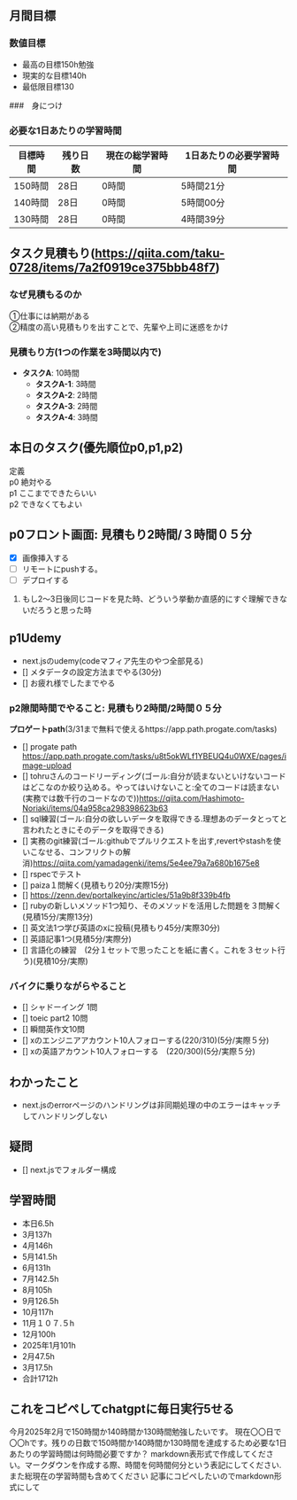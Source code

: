 
## 月間目標
### 数値目標
- 最高の目標150h勉強
- 現実的な目標140h
- 最低限目標130

###　身につけ


### 必要な1日あたりの学習時間

| 目標時間 | 残り日数 | 現在の総学習時間 | 1日あたりの必要学習時間 |
|----------|----------|------------------|--------------------------|
| 150時間  | 28日     | 0時間            | 5時間21分                |
| 140時間  | 28日     | 0時間            | 5時間00分                |
| 130時間  | 28日     | 0時間            | 4時間39分                |



## タスク見積もり(https://qiita.com/taku-0728/items/7a2f0919ce375bbb48f7)
### なぜ見積もるのか   
①仕事には納期がある  
②精度の高い見積もりを出すことで、先輩や上司に迷惑をかけ

### 見積もり方(1つの作業を3時間以内で)
- **タスクA**: 10時間
  - **タスクA-1**: 3時間
  - **タスクA-2**: 2時間
  - **タスクA-3**: 2時間
  - **タスクA-4**: 3時間


## 本日のタスク(優先順位p0,p1,p2)
定義   
p0 絶対やる   
p1 ここまでできたらいい   
p2 できなくてもよい  


## **p0フロント画面**: 見積もり2時間/３時間０５分
- [x] 画像挿入する
- [ ] リモートにpushする。
- [ ] デプロイする

1. もし2〜3日後同じコードを見た時、どういう挙動か直感的にすぐ理解できないだろうと思った時




## **p1Udemy**
- next.jsのudemy(codeマフィア先生のやつ全部見る)
- [] メタデータの設定方法までやる(30分)
- [] お疲れ様でしたまでやる

### **p2隙間時間でやること**: 見積もり2時間/2時間０５分
**プロゲートpath**(3/31まで無料で使えるhttps://app.path.progate.com/tasks)

  - [] progate path https://app.path.progate.com/tasks/u8t5okWLf1YBEUQ4u0WXE/pages/image-upload
  - [] tohruさんのコードリーディング(ゴール:自分が読まないといけないコードはどこなのか絞り込める。やってはいけないこと:全てのコードは読まない(実務では数千行のコードなので))https://qiita.com/Hashimoto-Noriaki/items/04a958ca298398623b63
  - [] sql練習(ゴール:自分の欲しいデータを取得できる.理想あのデータとってと言われたときにそのデータを取得できる)
  - [] 実務のgit練習(ゴール:githubでプルリクエストを出す,revertやstashを使いこなせる、コンフリクトの解消)https://qiita.com/yamadagenki/items/5e4ee79a7a680b1675e8
  - [] rspecでテスト
  - [] paiza１問解く(見積もり20分/実際15分)
  - [] https://zenn.dev/portalkeyinc/articles/51a9b8f339b4fb
  - [] rubyの新しいメソッド1つ知り、そのメソッドを活用した問題を３問解く(見積15分/実際13分)
  - [] 英文法1つ学び英語のxに投稿(見積もり45分/実際30分)
  - [] 英語記事1つ(見積5分/実際分)
  - [] 言語化の練習　(2分１セットで思ったことを紙に書く。これを３セット行う)(見積10分/実際)

### バイクに乗りながらやること
- [] シャドーイング 1問
- [] toeic part2 10問
- [] 瞬間英作文10問
- [] xのエンジニアアカウント10人フォローする(220/310)(5分/実際５分)
- [] xの英語アカウント10人フォローする　(220/300)(5分/実際５分)


## わかったこと
- next.jsのerrorページのハンドリングは非同期処理の中のエラーはキャッチしてハンドリングしない
## 疑問
- [] next.jsでフォルダー構成


## 学習時間
 - 本日6.5h
  - 3月137h
  - 4月146h
  - 5月141.5h
  - 6月131h
  - 7月142.5h
  - 8月105h
  - 9月126.5h
  - 10月117h
  - 11月１０７.５h
  - 12月100h
  - 2025年1月101h
  - 2月47.5h
  - 3月17.5h
  - 合計1712h

 ## これをコピペしてchatgptに毎日実行5せる
今月2025年2月で150時間か140時間か130時間勉強したいです。
現在〇〇日で〇〇hです。残りの日数で150時間か140時間か130時間を達成するため必要な1日あたりの学習時間は何時間必要ですか？
markdown表形式で作成してください。マークダウンを作成する際、時間を何時間何分という表記にしてください.また総現在の学習時間も含めてください
記事にコピペしたいのでmarkdown形式にして
 
